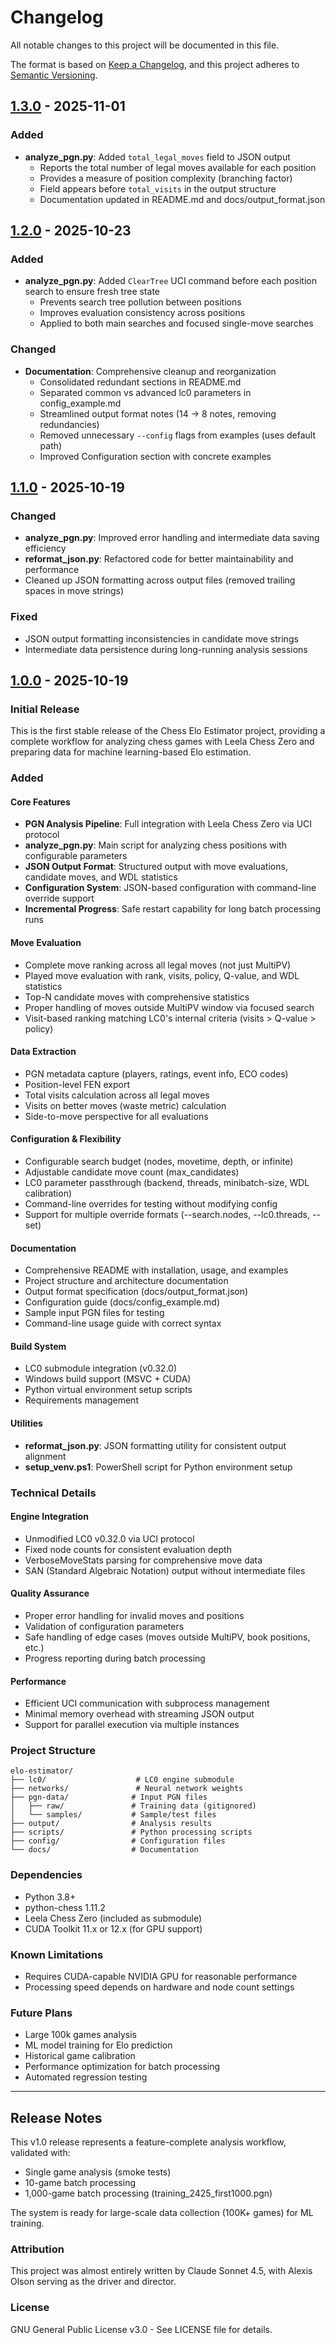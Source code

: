# Changelog

All notable changes to this project will be documented in this file.

The format is based on [Keep a Changelog](https://keepachangelog.com/en/1.0.0/),
and this project adheres to [Semantic Versioning](https://semver.org/spec/v2.0.0.html).

## [1.3.0] - 2025-11-01

### Added
- **analyze_pgn.py**: Added `total_legal_moves` field to JSON output
  - Reports the total number of legal moves available for each position
  - Provides a measure of position complexity (branching factor)
  - Field appears before `total_visits` in the output structure
  - Documentation updated in README.md and docs/output_format.json

## [1.2.0] - 2025-10-23

### Added
- **analyze_pgn.py**: Added `ClearTree` UCI command before each position search to ensure fresh tree state
  - Prevents search tree pollution between positions
  - Improves evaluation consistency across positions
  - Applied to both main searches and focused single-move searches

### Changed
- **Documentation**: Comprehensive cleanup and reorganization
  - Consolidated redundant sections in README.md
  - Separated common vs advanced lc0 parameters in config_example.md
  - Streamlined output format notes (14 → 8 notes, removing redundancies)
  - Removed unnecessary `--config` flags from examples (uses default path)
  - Improved Configuration section with concrete examples

## [1.1.0] - 2025-10-19

### Changed
- **analyze_pgn.py**: Improved error handling and intermediate data saving efficiency
- **reformat_json.py**: Refactored code for better maintainability and performance
- Cleaned up JSON formatting across output files (removed trailing spaces in move strings)

### Fixed
- JSON output formatting inconsistencies in candidate move strings
- Intermediate data persistence during long-running analysis sessions

## [1.0.0] - 2025-10-19

### Initial Release

This is the first stable release of the Chess Elo Estimator project, providing a complete workflow for analyzing chess games with Leela Chess Zero and preparing data for machine learning-based Elo estimation.

### Added

#### Core Features
- **PGN Analysis Pipeline**: Full integration with Leela Chess Zero via UCI protocol
- **analyze_pgn.py**: Main script for analyzing chess positions with configurable parameters
- **JSON Output Format**: Structured output with move evaluations, candidate moves, and WDL statistics
- **Configuration System**: JSON-based configuration with command-line override support
- **Incremental Progress**: Safe restart capability for long batch processing runs

#### Move Evaluation
- Complete move ranking across all legal moves (not just MultiPV)
- Played move evaluation with rank, visits, policy, Q-value, and WDL statistics
- Top-N candidate moves with comprehensive statistics
- Proper handling of moves outside MultiPV window via focused search
- Visit-based ranking matching LC0's internal criteria (visits > Q-value > policy)

#### Data Extraction
- PGN metadata capture (players, ratings, event info, ECO codes)
- Position-level FEN export
- Total visits calculation across all legal moves
- Visits on better moves (waste metric) calculation
- Side-to-move perspective for all evaluations

#### Configuration & Flexibility
- Configurable search budget (nodes, movetime, depth, or infinite)
- Adjustable candidate move count (max_candidates)
- LC0 parameter passthrough (backend, threads, minibatch-size, WDL calibration)
- Command-line overrides for testing without modifying config
- Support for multiple override formats (--search.nodes, --lc0.threads, --set)

#### Documentation
- Comprehensive README with installation, usage, and examples
- Project structure and architecture documentation
- Output format specification (docs/output_format.json)
- Configuration guide (docs/config_example.md)
- Sample input PGN files for testing
- Command-line usage guide with correct syntax

#### Build System
- LC0 submodule integration (v0.32.0)
- Windows build support (MSVC + CUDA)
- Python virtual environment setup scripts
- Requirements management

#### Utilities
- **reformat_json.py**: JSON formatting utility for consistent output alignment
- **setup_venv.ps1**: PowerShell script for Python environment setup

### Technical Details

#### Engine Integration
- Unmodified LC0 v0.32.0 via UCI protocol
- Fixed node counts for consistent evaluation depth
- VerboseMoveStats parsing for comprehensive move data
- SAN (Standard Algebraic Notation) output without intermediate files

#### Quality Assurance
- Proper error handling for invalid moves and positions
- Validation of configuration parameters
- Safe handling of edge cases (moves outside MultiPV, book positions, etc.)
- Progress reporting during batch processing

#### Performance
- Efficient UCI communication with subprocess management
- Minimal memory overhead with streaming JSON output
- Support for parallel execution via multiple instances

### Project Structure
```
elo-estimator/
├── lc0/                    # LC0 engine submodule
├── networks/               # Neural network weights
├── pgn-data/              # Input PGN files
│   ├── raw/               # Training data (gitignored)
│   └── samples/           # Sample/test files
├── output/                # Analysis results
├── scripts/               # Python processing scripts
├── config/                # Configuration files
└── docs/                  # Documentation
```

### Dependencies
- Python 3.8+
- python-chess 1.11.2
- Leela Chess Zero (included as submodule)
- CUDA Toolkit 11.x or 12.x (for GPU support)

### Known Limitations
- Requires CUDA-capable NVIDIA GPU for reasonable performance
- Processing speed depends on hardware and node count settings

### Future Plans
- Large 100k games analysis
- ML model training for Elo prediction
- Historical game calibration
- Performance optimization for batch processing
- Automated regression testing

---

## Release Notes

This v1.0 release represents a feature-complete analysis workflow, validated with:
- Single game analysis (smoke tests)
- 10-game batch processing
- 1,000-game batch processing (training_2425_first1000.pgn)

The system is ready for large-scale data collection (100K+ games) for ML training.

### Attribution
This project was almost entirely written by Claude Sonnet 4.5, with Alexis Olson serving as the driver and director.

### License
GNU General Public License v3.0 - See LICENSE file for details.

[1.3.0]: https://github.com/AlexisOlson/elo-estimator/compare/v1.2.0...v1.3.0
[1.2.0]: https://github.com/AlexisOlson/elo-estimator/compare/v1.1.0...v1.2.0
[1.1.0]: https://github.com/AlexisOlson/elo-estimator/compare/v1.0.0...v1.1.0
[1.0.0]: https://github.com/AlexisOlson/elo-estimator/releases/tag/v1.0.0
